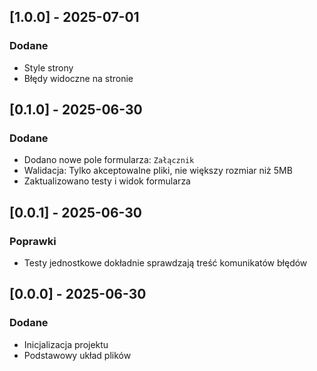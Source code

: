 ## [1.0.0] - 2025-07-01
### Dodane
- Style strony
- Błędy widoczne na stronie

## [0.1.0] - 2025-06-30
### Dodane
- Dodano nowe pole formularza: `Załącznik`
- Walidacja: Tylko akceptowalne pliki, nie większy rozmiar niż 5MB
- Zaktualizowano testy i widok formularza

## [0.0.1] - 2025-06-30
### Poprawki
- Testy jednostkowe dokładnie sprawdzają treść komunikatów błędów

## [0.0.0] - 2025-06-30
### Dodane
- Inicjalizacja projektu
- Podstawowy układ plików